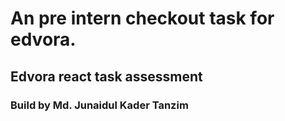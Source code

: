# An pre intern checkout task for edvora.

## Edvora react task assessment

### Build by Md. Junaidul Kader Tanzim
